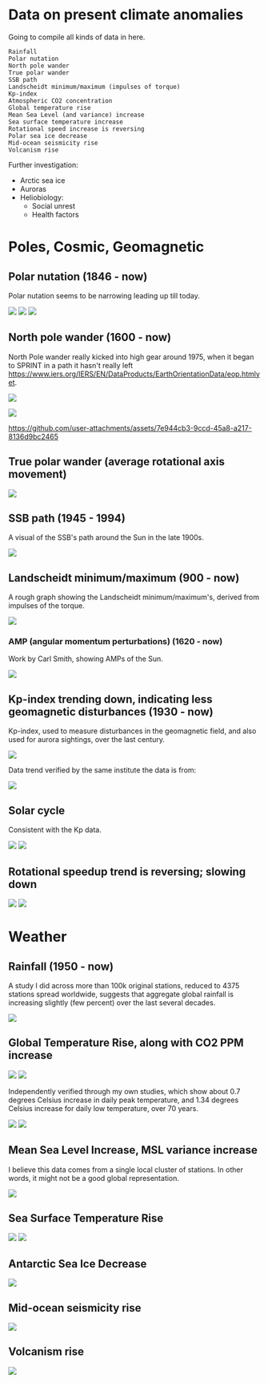 # Data on present climate anomalies

Going to compile all kinds of data in here.

```
Rainfall
Polar nutation
North pole wander
True polar wander
SSB path
Landscheidt minimum/maximum (impulses of torque)
Kp-index
Atmospheric CO2 concentration
Global temperature rise
Mean Sea Level (and variance) increase
Sea surface temperature increase
Rotational speed increase is reversing
Polar sea ice decrease
Mid-ocean seismicity rise
Volcanism rise
```

Further investigation:
- Arctic sea ice
- Auroras
- Heliobiology:
	- Social unrest
	- Health factors

# Poles, Cosmic, Geomagnetic

## Polar nutation (1846 - now)

Polar nutation seems to be narrowing leading up till today.

![](img/SAVE_timeseries.png)
![](img/SAVE_calculated_deltax.png)
![](img/SAVE_calculated_deltay.png)

## North pole wander (1600 - now)

North Pole wander really kicked into high gear around 1975, when it began to SPRINT in a path it hasn't really left https://www.iers.org/IERS/EN/DataProducts/EarthOrientationData/eop.htmlyet.

![](img/landscheidt-rosetta.jpg)

![](img/nmp2.jpg)

https://github.com/user-attachments/assets/7e944cb3-9ccd-45a8-a217-8136d9bc2465

## True polar wander (average rotational axis movement)

![](img/polar-motion-drift.jpg)

## SSB path (1945 - 1994)

A visual of the SSB's path around the Sun in the late 1900s.

![](img/1824455551939662016-GVHDXVvX0AA6gdb.png)

## Landscheidt minimum/maximum (900 - now)

A rough graph showing the Landscheidt minimum/maximum's, derived from impulses of the torque.

![](img/double-am-derivative.png)

### AMP (angular momentum perturbations) (1620 - now)

Work by Carl Smith, showing AMPs of the Sun.

![](img/carl-smith.jpg)

## Kp-index trending down, indicating less geomagnetic disturbances (1930 - now)

Kp-index, used to measure disturbances in the geomagnetic field, and also used for aurora sightings, over the last century.

![](img/SAVE-1932-2024-ap-daily-average.png)

Data trend verified by the same institute the data is from:

![](img/Kp-all-histo.png)

## Solar cycle

Consistent with the Kp data.

![](img/solar-cycle1.jpg)
![](img/solar-cycle2.jpg)

## Rotational speedup trend is reversing; slowing down

![](img/12.webp)
![](img/13.webp)

# Weather

## Rainfall (1950 - now)

A study I did across more than 100k original stations, reduced to 4375 stations spread worldwide, suggests that aggregate global rainfall is increasing slightly (few percent) over the last several decades.

![](img/SAVE-cumulative-prcp-1950-2020.png)

## Global Temperature Rise, along with CO2 PPM increase

![](img/7.webp)
![](img/25.webp)

Independently verified through my own studies, which show about 0.7 degrees Celsius increase in daily peak temperature,  and 1.34 degrees Celsius increase for daily low temperature, over 70 years.

![](img/SAVE_TMAX_plot.png)
![](img/SAVE_TMIN_plot.png)

## Mean Sea Level Increase, MSL variance increase

I believe this data comes from a single local cluster of stations. In other words, it might not be a good global representation.

![](img/9.webp)

## Sea Surface Temperature Rise

![](img/18.webp)
![](img/27.webp)

## Antarctic Sea Ice Decrease

![](img/17.webp)

## Mid-ocean seismicity rise

![](img/19.webp)

## Volcanism rise

![](img/20.webp)
